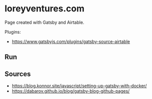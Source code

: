 # loreyventures.com
Page created with Gatsby and Airtable.

Plugins:
- https://www.gatsbyjs.com/plugins/gatsby-source-airtable
## Run

## Sources
- https://blog.konnor.site/javascript/setting-up-gatsby-with-docker/
- https://dabarov.github.io/blog/gatsby-blog-github-pages/